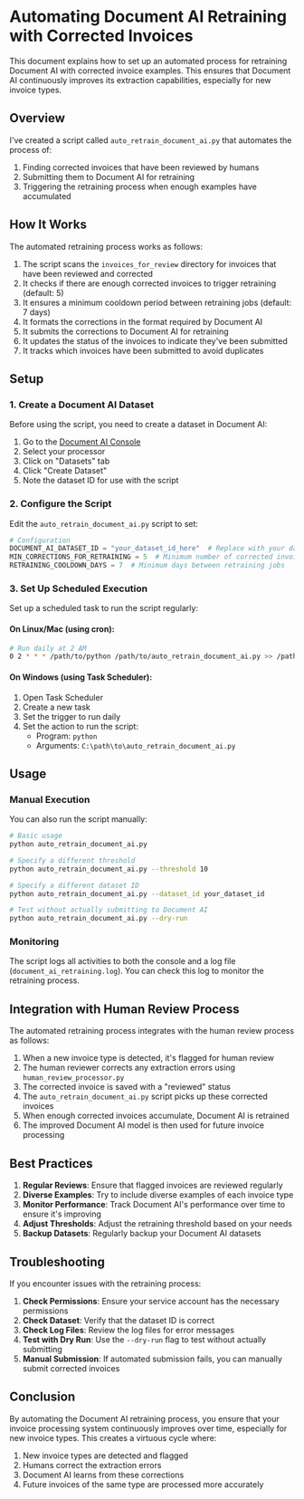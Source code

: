 # Automating Document AI Retraining with Corrected Invoices

This document explains how to set up an automated process for retraining Document AI with corrected invoice examples. This ensures that Document AI continuously improves its extraction capabilities, especially for new invoice types.

## Overview

I've created a script called `auto_retrain_document_ai.py` that automates the process of:

1. Finding corrected invoices that have been reviewed by humans
2. Submitting them to Document AI for retraining
3. Triggering the retraining process when enough examples have accumulated

## How It Works

The automated retraining process works as follows:

1. The script scans the `invoices_for_review` directory for invoices that have been reviewed and corrected
2. It checks if there are enough corrected invoices to trigger retraining (default: 5)
3. It ensures a minimum cooldown period between retraining jobs (default: 7 days)
4. It formats the corrections in the format required by Document AI
5. It submits the corrections to Document AI for retraining
6. It updates the status of the invoices to indicate they've been submitted
7. It tracks which invoices have been submitted to avoid duplicates

## Setup

### 1. Create a Document AI Dataset

Before using the script, you need to create a dataset in Document AI:

1. Go to the [Document AI Console](https://console.cloud.google.com/ai/document-ai)
2. Select your processor
3. Click on "Datasets" tab
4. Click "Create Dataset"
5. Note the dataset ID for use with the script

### 2. Configure the Script

Edit the `auto_retrain_document_ai.py` script to set:

```python
# Configuration
DOCUMENT_AI_DATASET_ID = "your_dataset_id_here"  # Replace with your dataset ID
MIN_CORRECTIONS_FOR_RETRAINING = 5  # Minimum number of corrected invoices to trigger retraining
RETRAINING_COOLDOWN_DAYS = 7  # Minimum days between retraining jobs
```

### 3. Set Up Scheduled Execution

Set up a scheduled task to run the script regularly:

#### On Linux/Mac (using cron):

```bash
# Run daily at 2 AM
0 2 * * * /path/to/python /path/to/auto_retrain_document_ai.py >> /path/to/retraining.log 2>&1
```

#### On Windows (using Task Scheduler):

1. Open Task Scheduler
2. Create a new task
3. Set the trigger to run daily
4. Set the action to run the script:
   - Program: `python`
   - Arguments: `C:\path\to\auto_retrain_document_ai.py`

## Usage

### Manual Execution

You can also run the script manually:

```bash
# Basic usage
python auto_retrain_document_ai.py

# Specify a different threshold
python auto_retrain_document_ai.py --threshold 10

# Specify a different dataset ID
python auto_retrain_document_ai.py --dataset_id your_dataset_id

# Test without actually submitting to Document AI
python auto_retrain_document_ai.py --dry-run
```

### Monitoring

The script logs all activities to both the console and a log file (`document_ai_retraining.log`). You can check this log to monitor the retraining process.

## Integration with Human Review Process

The automated retraining process integrates with the human review process as follows:

1. When a new invoice type is detected, it's flagged for human review
2. The human reviewer corrects any extraction errors using `human_review_processor.py`
3. The corrected invoice is saved with a "reviewed" status
4. The `auto_retrain_document_ai.py` script picks up these corrected invoices
5. When enough corrected invoices accumulate, Document AI is retrained
6. The improved Document AI model is then used for future invoice processing

## Best Practices

1. **Regular Reviews**: Ensure that flagged invoices are reviewed regularly
2. **Diverse Examples**: Try to include diverse examples of each invoice type
3. **Monitor Performance**: Track Document AI's performance over time to ensure it's improving
4. **Adjust Thresholds**: Adjust the retraining threshold based on your needs
5. **Backup Datasets**: Regularly backup your Document AI datasets

## Troubleshooting

If you encounter issues with the retraining process:

1. **Check Permissions**: Ensure your service account has the necessary permissions
2. **Check Dataset**: Verify that the dataset ID is correct
3. **Check Log Files**: Review the log files for error messages
4. **Test with Dry Run**: Use the `--dry-run` flag to test without actually submitting
5. **Manual Submission**: If automated submission fails, you can manually submit corrected invoices

## Conclusion

By automating the Document AI retraining process, you ensure that your invoice processing system continuously improves over time, especially for new invoice types. This creates a virtuous cycle where:

1. New invoice types are detected and flagged
2. Humans correct the extraction errors
3. Document AI learns from these corrections
4. Future invoices of the same type are processed more accurately